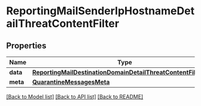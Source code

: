 # ReportingMailSenderIpHostnameDetailThreatContentFilter

## Properties
Name | Type | Description | Notes
------------ | ------------- | ------------- | -------------
**data** | [**ReportingMailDestinationDomainDetailThreatContentFilterData**](ReportingMailDestinationDomainDetailThreatContentFilterData.md) |  | [optional] 
**meta** | [**QuarantineMessagesMeta**](QuarantineMessagesMeta.md) |  | [optional] 

[[Back to Model list]](../README.md#documentation-for-models) [[Back to API list]](../README.md#documentation-for-api-endpoints) [[Back to README]](../README.md)

